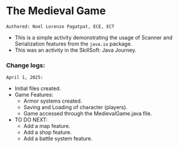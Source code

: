 # The Medieval Game
`Authored: Noel Lorenzo Pagatpat, ECE, ECT`
- This is a simple activity demonstrating the usage of Scanner and Serialization features from 
  the `java.io` package.
- This was an activity in the SkillSoft: Java Journey.

### Change logs:
`April 1, 2025:`
- Initial files created.
- Game Features:
  - Armor systems created.
  - Saving and Loading of character (players).
  - Game accessed through the MedievalGame.java file.
- TO DO NEXT:
  - Add a map feature.
  - Add a shop feature.
  - Add a battle system feature.

